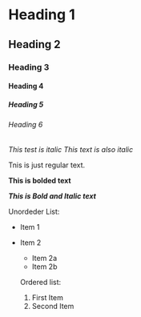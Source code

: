 # Heading 1
## Heading 2 
### Heading 3
#### Heading 4
##### Heading 5
###### Heading 6

*This test is italic*
_This text is also italic_

Tnis is just regular text.

**This is bolded text**

***This is Bold and Italic text***

Unordeder List:
- Item 1 
- Item 2 
    - Item 2a
    - Item 2b

  Ordered list: 
  1. First Item 
  2. Second Item 

